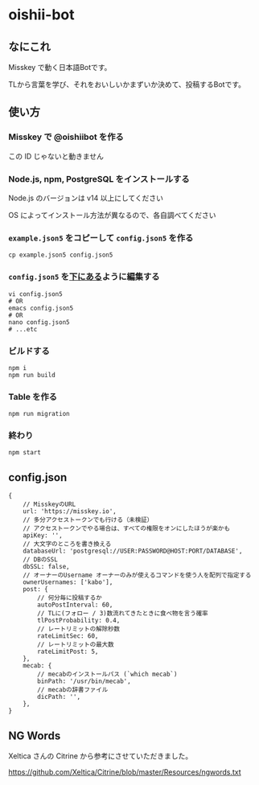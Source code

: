 # oishii-bot

## なにこれ

Misskey で動く日本語Botです。

TLから言葉を学び、それをおいしいかまずいか決めて、投稿するBotです。

## 使い方

### Misskey で @oishiibot を作る

この ID じゃないと動きません

### Node.js, npm, PostgreSQL をインストールする

Node.js のバージョンは v14 以上にしてください

OS によってインストール方法が異なるので、各自調べてください

### `example.json5` をコピーして `config.json5` を作る

```shell
cp example.json5 config.json5
```

### `config.json5` を[下にある](#config.json)ように編集する

```shell
vi config.json5
# OR
emacs config.json5
# OR
nano config.json5
# ...etc
```

### ビルドする

```shell
npm i
npm run build
```

### Table を作る

```shell
npm run migration
```

### 終わり

```shell
npm start
```

## config.json

```json5
{
    // MisskeyのURL
    url: 'https://misskey.io',
    // 多分アクセストークンでも行ける（未検証）
    // アクセストークンでやる場合は、すべての権限をオンにしたほうが楽かも
    apiKey: '',
    // 大文字のところを書き換える
    databaseUrl: 'postgresql://USER:PASSWORD@HOST:PORT/DATABASE',
    // DBのSSL
    dbSSL: false,
    // オーナーのUsername オーナーのみが使えるコマンドを使う人を配列で指定する
    ownerUsernames: ['kabo'],
    post: {
        // 何分毎に投稿するか
        autoPostInterval: 60,
        // TLに(フォロー / 3)数流れてきたときに食べ物を言う確率
        tlPostProbability: 0.4,
        // レートリミットの解除秒数
        rateLimitSec: 60,
        // レートリミットの最大数
        rateLimitPost: 5,
    },
    mecab: {
        // mecabのインストールパス (`which mecab`)
        binPath: '/usr/bin/mecab',
        // mecabの辞書ファイル
        dicPath: '',
    },
}
```

## NG Words

Xeltica さんの Citrine から参考にさせていただきました。

<https://github.com/Xeltica/Citrine/blob/master/Resources/ngwords.txt>
